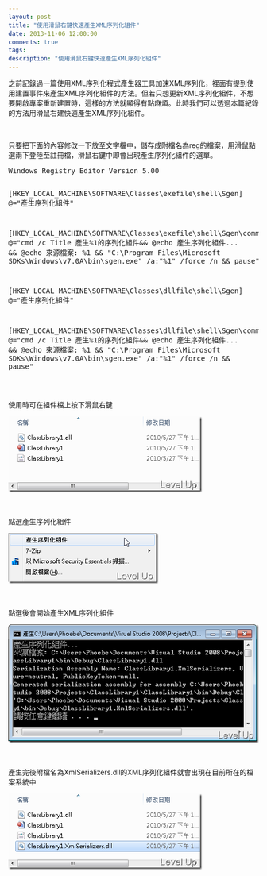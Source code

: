 ```yaml
---
layout: post
title: "使用滑鼠右鍵快速產生XML序列化組件"
date: 2013-11-06 12:00:00
comments: true
tags: 
description: "使用滑鼠右鍵快速產生XML序列化組件"
---
```

<p>之前記錄過一篇使用XML序列化程式產生器工具加速XML序列化，裡面有提到使用建置事件來產生XML序列化組件的方法。但若只想更新XML序列化組件，不想要開啟專案重新建置時，這樣的方法就顯得有點麻煩。此時我們可以透過本篇紀錄的方法用滑鼠右建快速產生XML序列化組件。</p>  <p> </p>  <p>只要把下面的內容修改一下放至文字檔中，儲存成附檔名為reg的檔案，用滑鼠點選兩下登陸至註冊檔，滑鼠右鍵中即會出現產生序列化組件的選單。</p>  <div style="padding-bottom: 0px; margin: 0px; padding-left: 0px; padding-right: 0px; display: inline; float: none; padding-top: 0px" id="scid:812469c5-0cb0-4c63-8c15-c81123a09de7:021ce7a5-6790-46bf-8a1a-cb16d40de951" class="wlWriterEditableSmartContent"><pre name="code" class="xml">Windows Registry Editor Version 5.00 
 
[HKEY_LOCAL_MACHINE\SOFTWARE\Classes\exefile\shell\Sgen]
@="產生序列化組件" 
 
[HKEY_LOCAL_MACHINE\SOFTWARE\Classes\exefile\shell\Sgen\command]
@="cmd /c  Title 產生%1的序列化組件&amp;&amp; @echo 產生序列化組件... &amp;&amp; @echo 來源檔案: %1 &amp;&amp; \"C:\\Program Files\\Microsoft SDKs\\Windows\\v7.0A\\bin\\sgen.exe\" /a:\"%1\" /force /n &amp;&amp; pause"

[HKEY_LOCAL_MACHINE\SOFTWARE\Classes\dllfile\shell\Sgen]
@="產生序列化組件" 
 
[HKEY_LOCAL_MACHINE\SOFTWARE\Classes\dllfile\shell\Sgen\command]
@="cmd /c  Title 產生%1的序列化組件&amp;&amp; @echo 產生序列化組件... &amp;&amp; @echo 來源檔案: %1 &amp;&amp; \"C:\\Program Files\\Microsoft SDKs\\Windows\\v7.0A\\bin\\sgen.exe\" /a:\"%1\" /force /n &amp;&amp; pause"</pre></div>

<p> </p>

<p>使用時可在組件檔上按下滑鼠右鍵</p>

<p><img style="border-bottom: 0px; border-left: 0px; display: inline; border-top: 0px; border-right: 0px" title="image" border="0" alt="image" src="\images\posts\2e437fd1-2b01-4b47-87ad-7170f8c83d6e\image_thumb_4.png" width="390" height="153" /> </p>

<p> </p>

<p> 點選產生序列化組件</p>

<p><img style="border-bottom: 0px; border-left: 0px; display: inline; border-top: 0px; border-right: 0px" title="image" border="0" alt="image" src="\images\posts\2e437fd1-2b01-4b47-87ad-7170f8c83d6e\image_thumb_3.png" width="302" height="102" /></p>

<p> </p>

<p>點選後會開始產生XML序列化組件 </p>

<p><img style="border-bottom: 0px; border-left: 0px; display: inline; border-top: 0px; border-right: 0px" title="image" border="0" alt="image" src="\images\posts\2e437fd1-2b01-4b47-87ad-7170f8c83d6e\image_thumb_1.png" width="521" height="239" /></p>

<p> </p>

<p>產生完後附檔名為XmlSerializers.dll的XML序列化組件就會出現在目前所在的檔案系統中</p>

<p><img style="border-bottom: 0px; border-left: 0px; display: inline; border-top: 0px; border-right: 0px" title="image" border="0" alt="image" src="\images\posts\2e437fd1-2b01-4b47-87ad-7170f8c83d6e\image_thumb_2.png" width="390" height="153" /></p>
